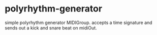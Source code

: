 # polyrhythm-generator

simple polyrhythm generator MIDIGroup. accepts a time signature and sends out a kick
and snare beat on midiOut.
